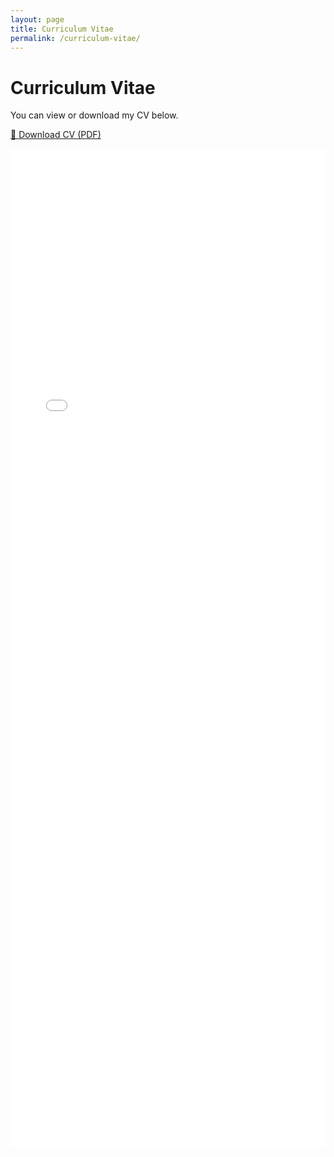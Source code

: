 ```yaml
---
layout: page
title: Curriculum Vitae
permalink: /curriculum-vitae/
---
```


# Curriculum Vitae

You can view or download my CV below.

[📄 Download CV (PDF)](/assets/academic_cv_tess.pdf)

<iframe src="/assets/academic_cv_tess.pdf" width="100%" height="1600px" style="border: none;"></iframe>
